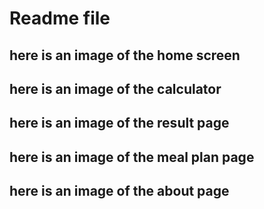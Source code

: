 # Readme file
## here is an image of the home screen

## here is an image of the calculator

## here is an image of the result page

## here is an image of the meal plan page

## here is an image of the about page